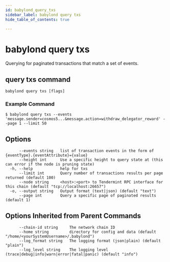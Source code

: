```yaml
---
id: babylond_query_txs
sidebar_label: babylond query txs
hide_table_of_contents: true

---
```


# babylond query txs
Querying for paginated transactions that match a set of events.
## query txs command
```
babylond query txs [flags]
```
### Example Command
```
$ babylond query txs --events 'message.sender=cosmos5...&message.action=withdraw_delegator_reward' --page 1 --limit 50
```
## Options
```
      --events string   list of transaction events in the form of {eventType}.{eventAttribute}={value}
      --height int      Use a specific height to query state at (this can error if the node is pruning state)
  -h, --help            help for txs
      --limit int       Query number of transactions results per page returned (default 100)
      --node string     <host>:<port> to Tendermint RPC interface for this chain (default "tcp://localhost:26657")
  -o, --output string   Output format (text|json) (default "text")
      --page int        Query a specific page of paginated results (default 1)
```
## Options Inherited from Parent Commands
```
      --chain-id string     The network chain ID
      --home string         directory for config and data (default "/home/<yourSystemUsername>/.babylond")
      --log_format string   The logging format (json|plain) (default "plain")
      --log_level string    The logging level (trace|debug|info|warn|error|fatal|panic) (default "info")
     